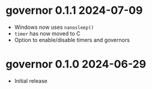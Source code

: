# governor 0.1.1  2024-07-09

* Windows now uses `nanosleep()`
* `timer` has now moved to C
* Option to enable/disable timers and governors

# governor 0.1.0  2024-06-29

* Initial release
